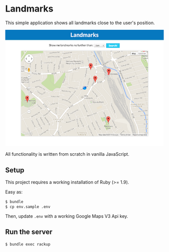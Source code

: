 # Landmarks

This simple application shows all landmarks close to the user's position.

![Screenshot](screenshot.png)

All functionality is written from scratch in vanilla JavaScript.

## Setup

This project requires a working installation of Ruby (>= 1.9).

Easy as:

    $ bundle
    $ cp env.sample .env

Then, update `.env` with a working Google Maps V3 Api key.

## Run the server

    $ bundle exec rackup
